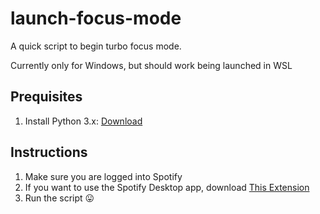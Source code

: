 
# launch-focus-mode

A quick script to begin turbo focus mode.

Currently only for Windows, but should work being launched in WSL

## Prequisites

1. Install Python 3.x: [Download](https://www.python.org/downloads/)

## Instructions

1. Make sure you are logged into Spotify
2. If you want to use the Spotify Desktop app, download [This Extension](https://chrome.google.com/webstore/detail/open-spotify-desktop-app/ccilmbdijoknlfpepncnebjkiclplhig/related?hl=en)
3. Run the script 😛
